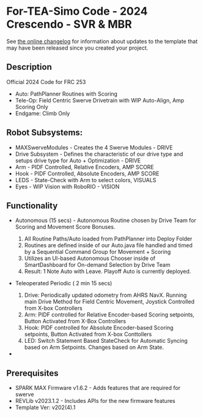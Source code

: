 # For-TEA-Simo Code - 2024 Crescendo - SVR & MBR
See [the online changelog](https://github.com/REVrobotics/MAXSwerve-Java-Template/blob/main/CHANGELOG.md) for information about updates to the template that may have been released since you created your project.

## Description
Official 2024 Code for FRC 253

- Auto: PathPlanner Routines with Scoring
- Tele-Op: Field Centric Swerve Drivetrain with WIP Auto-Align, Amp Scoring Only
- Endgame: Climb Only

## Robot Subsystems:
* MAXSwerveModules - Creates the 4 Swerve Modules - DRIVE
* Drive Subsystem - Defines the characteristic of our drive type and setups drive type for Auto + Optimization - DRIVE
* Arm - PIDF Controlled, Relative Encoders, AMP SCORE
* Hook - PIDF Controlled, Absolute Encoders, AMP SCORE
* LEDS - State-Check with Arm to select colors, VISUALS
* Eyes - WIP Vision with RoboRIO - VISION

##  Functionality
* Autonomous (15 secs) - Autonomous Routine chosen by Drive Team for Scoring and Movement Score Bonuses.
   1. All Routine Paths/Auto loaded from PathPlanner into Deploy Folder
   2. Routines are defined inside of our Auto.java file handled and timed by a Sequential Command Group for Movement + Scoring
   3. Utilizes an UI-based Autonomous Chooser inside of SmartDashboard for On-demand Selection by Drive Team
   4. Result: 1 Note Auto with Leave. Playoff Auto is currently deployed.

 * Teleoperated Periodic ( 2 min 15 secs)
   1. Drive: Periodically updated odometry from AHRS NavX. Running main Drive Method for Field Centric Movement, Joystick Controlled from X-box Controllers
   2. Arm: PIDF controlled for Relative Encoder-based Scoring setpoints, Button Activated from X-Box Controllers
   3. Hook: PIDF controlled for Absolute Encoder-based Scoring setpoints, Button Activated from X-box Conttollers
   4. LED: Switch Statement Based StateCheck for Automatic Syncing based on Arm Setpoints. Changes based on Arm State.
  
  *

## Prerequisites
* SPARK MAX Firmware v1.6.2 - Adds features that are required for swerve
* REVLib v2023.1.2 - Includes APIs for the new firmware features
* Template Ver: v202(4).1
